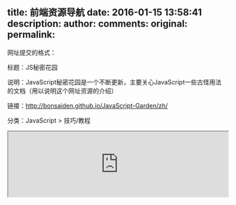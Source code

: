 title: 前端资源导航
date: 2016-01-15 13:58:41
description: 
author:
comments:
original:
permalink: 
---
网址提交的格式：

标题：JS秘密花园

说明：JavaScript秘密花园是一个不断更新，主要关心JavaScript一些古怪用法的文档（用以说明这个网址资源的介绍）

链接：http://bonsaiden.github.io/JavaScript-Garden/zh/
<!--more-->
分类：JavaScript > 技巧/教程

<iframe width="100%" src="http://luuman.github.io/FrontEndGuide/"></iframe>